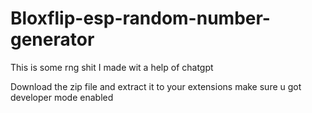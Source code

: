# Bloxflip-esp-random-number-generator
This is some rng shit I made wit a help of chatgpt


Download the zip file and extract it to your extensions make sure u got developer mode enabled
